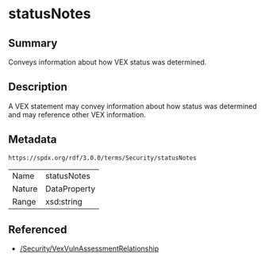 <!-- Automatically generated by spec-parser v2.3.0 on 2024-07-29T18:25:30.305944+00:00 -->
<!-- SPDX-License-Identifier: Community-Spec-1.0 -->

# statusNotes

## Summary

Conveys information about how VEX status was determined.


## Description

A VEX statement may convey information about how status was determined and may reference other VEX information.


## Metadata

`https://spdx.org/rdf/3.0.0/terms/Security/statusNotes`


| | |
|---|---|
| Name | statusNotes |
| Nature | DataProperty |
| Range | xsd:string |




## Referenced

- [/Security/VexVulnAssessmentRelationship](../../Security/Classes/VexVulnAssessmentRelationship.md)

